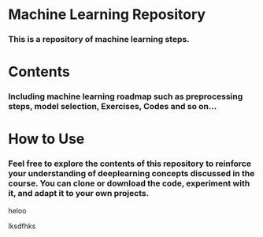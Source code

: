# Machine Learning Repository
### This is a repository of machine learning steps.

# Contents
### Including machine learning roadmap such as preprocessing steps, model selection, Exercises, Codes and so on...

# How to Use
### Feel free to explore the contents of this repository to reinforce your understanding of deeplearning concepts discussed in the course. You can clone or download the code, experiment with it, and adapt it to your own projects.


heloo 

lksdfhks